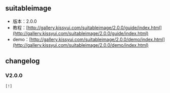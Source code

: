 ## suitableimage

* 版本：2.0.0
* 教程：[http://gallery.kissyui.com/suitableimage/2.0.0/guide/index.html](http://gallery.kissyui.com/suitableimage/2.0.0/guide/index.html)
* demo：[http://gallery.kissyui.com/suitableimage/2.0.0/demo/index.html](http://gallery.kissyui.com/suitableimage/2.0.0/demo/index.html)

## changelog

### V2.0.0

    [!]


